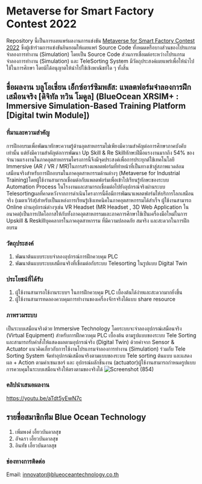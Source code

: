 # Metaverse for Smart Factory Contest 2022
Repository นี้เป็นการเผยแพร่ผลงานการแข่งขัน [Metaverse for Smart Factory Contest 2022](https://smartfactory.hcilab.net/contest/metaverse2022/) ซึ่งผู้เข้าร่วมการแข่งขันยินยอมให้เผยแพร่ Source Code ทั้งหมดหรือบางส่วนของโปรแกรมจำลองการทำงาน (Simulation) โดยเป็น Source Code ส่วนการเชื่อมต่อระหว่างโปรแกรมจำลองการทำงาน (Simulation) และ TeleSorting System  มีวัตถุประสงค์เผยแพร่เพื่อให้นำไปใช้ในการศึกษา โดยมิได้อนุญาตให้นำไปใช้เชิงพาณิชย์ใด ๆ ทั้งสิ้น 

## ชื่อผลงาน บลูโอเชี่ยน เอ็กซ์อาร์ซิมพลัส: แพลตฟอร์มจำลองการฝึกเสมือนจริง [ดิจิทัล ทวิน โมดูล] (BlueOcean XRSIM+ : Immersive Simulation-Based Training Platform [Digital twin Module])
### ที่มาและความสำคัญ
การฝึกอบรมเพื่อพัฒนาทักษะความรู้ด้านอุตสาหกรรมไม่เพียงมีความสำคัญต่อการศึกษาภาคบังคับเท่านั้น แต่ยังมีความสำคัญต่อการพัฒนา Up Skill &amp; Re Skillทักษะฝีมือแรงงานมากถึง 54% ของจำนวนแรงงานในภาคอุตสาหกรรมโครงการนี้จึงมีจุดประสงค์เพื่อการประยุกต์ใช้เทคโนโลยี Immersive (AR / VR / MR)ในการสร้างแพลตฟอร์มที่ทำหน้าที่เป็นทางเข้าสู่สภาพแวดล้อมเสมือนจริงสำหรับการฝึกอบรมในภาคอุตสาหกรรมด้านต่างๆ (Metaverse for Industrial Training)โดยผู้ใช้งานสามารถเชื่อมต่อกับแพลตฟอร์มเพื่อเข้าไปเรียนรู้ทักษะของระบบ Automation Process ในโรงงานและสามารถเชื่อมต่อไปยังอุปกรณ์จริงผ่านระบบ Telesortingผลที่คาดหวังจากการดำเนินโครงการนี้คือมีการพัฒนาแพลตฟอร์มให้บริการโลกเสมือนจริง (เมตาเวิร์ส)สำหรับเป็นแหล่งการเรียนรู้เชิงเทคนิคในภาคอุตสาหกรรมได้สำเร็จ ผู้ใช้งานสามารถ Online ผ่านอุปกรณ์ต่างๆเช่น VR Headset (MR Headset , 3D Web Application ในอนาคต)เป็นการเปิดโอกาสให้กับทั้งภาคอุตสาหกรรมและภาคการศึกษาใช้เป็นเครื่องมือใหม่ในการ Upskill &amp; Reskillบุคคลากรในภาคอุตสาหกรรม ที่มีความปลอดภัย สมจริง และสะดวกในการฝึกอบรม
### วัตถุประสงค์
1. พัฒนาต้นแบบระบบจำลองอุปกรณ์การฝึกควบคุม PLC
2. พัฒนาต้นแบบระบบเสมือนจริงที่เชื่อมต่อกับระบบ Telesorting ในรูปแบบ Digital Twin
### ประโยชน์ที่ได้รับ
1. ผู้ใช้งานสามารถใช้งานระบบฯ ในการฝึกควบคุม PLC เบื้องต้นได้ง่ายและสะดวกมากยิ่งขึ้น
2. ผู้ใช้งานสามารทดลองควบคุมการทำงานของเครื่องจักรจริงได้แบบ share resource
### ภาพรวมระบบ
เป็นระบบเสมือนจริงด้วย Immersive Technology โดยระบบจะจำลองอุปกรณ์เสมือนจริง (Virtual Equipment) สำหรับการฝึกควบคุม PLC เบื้องต้น ตามรูปแบบของระบบ Tele Sorting และสามารถรับคำสั่งให้แสดงผลตามอุปกรณ์จริง (Digital Twin) ด้วยค่าจาก Sensor &amp; Actuator แนวคิดเกี่ยวกับการใช้งานโปรแกรมจำลองการทำงาน (Simulation) ร่วมกับ Tele Sorting System จัดทำอุปกรณ์เสมือนจริงตามแบบของระบบ Tele sorting ต้นแบบ และแสดงผล + Action ตามค่าเซนเซอร์ และ อุปกรณ์ผลักชิ้นงาน (actuator)ผู้ใช้งานสามารถกำหนดรูปแบบการควบคุมในระบบเสมือนจริงให้ตรงตามของจริงได้
![Screenshot (854)](https://user-images.githubusercontent.com/114386015/196619349-e0c3944d-3019-4db7-b293-31b5614a34c1.png)

### คลิปนำเสนอผลงาน
https://youtu.be/aTdt5yEwN7c

## รายชื่อสมาชิกทีม Blue Ocean Technology
1. เพิ่มพงศ์ เอี้ยวบันดาลสุข
2. อัจฉรา เอี้ยวบันดาลสุข
3. อินทัช เอี้ยวบันดาลสุข 
### ช่องทางการติดต่อ
Email: innovator@blueoceantechnology.co.th
